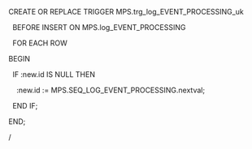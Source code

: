 CREATE OR REPLACE TRIGGER MPS.trg_log_EVENT_PROCESSING_uk

  BEFORE INSERT ON MPS.log_EVENT_PROCESSING

  FOR EACH ROW

BEGIN

  IF :new.id IS NULL THEN

    :new.id := MPS.SEQ_LOG_EVENT_PROCESSING.nextval;

  END IF;

  

END;

/
